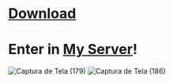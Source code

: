 # [Download](https://github.com/Chessdash543/Diamond-TP/releases/latest)
# Enter in [My Server](https://discord.gg/XgNRtTFjbh)!
![Captura de Tela (179)](https://github.com/user-attachments/assets/9b7873c9-ac7e-4bdd-810b-b1c038571b81)
![Captura de Tela (186)](https://github.com/user-attachments/assets/ea7cd388-abac-4c16-9d9e-0e610e4f62cc)
